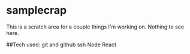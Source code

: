 # samplecrap

This is a scratch area for a couple things I'm working on.  Nothing to see here.

##Tech used:
git and github
ssh
Node
React
